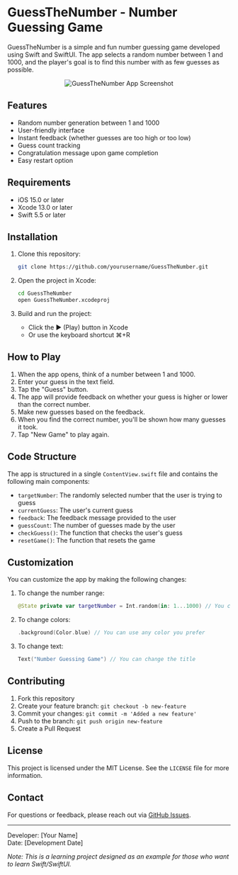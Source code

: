 # GuessTheNumber - Number Guessing Game

GuessTheNumber is a simple and fun number guessing game developed using Swift and SwiftUI. The app selects a random number between 1 and 1000, and the player's goal is to find this number with as few guesses as possible.

<p align="center">
  <img src="/api/placeholder/300/600" alt="GuessTheNumber App Screenshot" />
</p>

## Features

- Random number generation between 1 and 1000
- User-friendly interface
- Instant feedback (whether guesses are too high or too low)
- Guess count tracking
- Congratulation message upon game completion
- Easy restart option

## Requirements

- iOS 15.0 or later
- Xcode 13.0 or later
- Swift 5.5 or later

## Installation

1. Clone this repository:
   ```bash
   git clone https://github.com/yourusername/GuessTheNumber.git
   ```

2. Open the project in Xcode:
   ```bash
   cd GuessTheNumber
   open GuessTheNumber.xcodeproj
   ```

3. Build and run the project:
   - Click the ▶️ (Play) button in Xcode
   - Or use the keyboard shortcut ⌘+R

## How to Play

1. When the app opens, think of a number between 1 and 1000.
2. Enter your guess in the text field.
3. Tap the "Guess" button.
4. The app will provide feedback on whether your guess is higher or lower than the correct number.
5. Make new guesses based on the feedback.
6. When you find the correct number, you'll be shown how many guesses it took.
7. Tap "New Game" to play again.

## Code Structure

The app is structured in a single `ContentView.swift` file and contains the following main components:

- `targetNumber`: The randomly selected number that the user is trying to guess
- `currentGuess`: The user's current guess
- `feedback`: The feedback message provided to the user
- `guessCount`: The number of guesses made by the user
- `checkGuess()`: The function that checks the user's guess
- `resetGame()`: The function that resets the game

## Customization

You can customize the app by making the following changes:

1. To change the number range:
   ```swift
   @State private var targetNumber = Int.random(in: 1...1000) // You can modify the range
   ```

2. To change colors:
   ```swift
   .background(Color.blue) // You can use any color you prefer
   ```

3. To change text:
   ```swift
   Text("Number Guessing Game") // You can change the title
   ```

## Contributing

1. Fork this repository
2. Create your feature branch: `git checkout -b new-feature`
3. Commit your changes: `git commit -m 'Added a new feature'`
4. Push to the branch: `git push origin new-feature`
5. Create a Pull Request

## License

This project is licensed under the MIT License. See the `LICENSE` file for more information.

## Contact

For questions or feedback, please reach out via [GitHub Issues](https://github.com/yourusername/GuessTheNumber/issues).

---

Developer: [Your Name]  
Date: [Development Date]

*Note: This is a learning project designed as an example for those who want to learn Swift/SwiftUI.*
